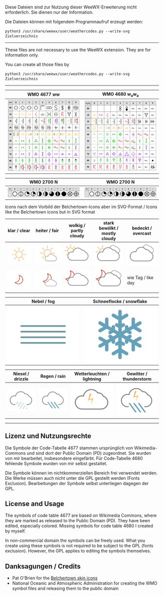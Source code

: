 Diese Dateien sind zur Nutzung dieser WeeWX-Erweiterung nicht erforderlich.
Sie dienen nur der Information.

Die Dateien können mit folgendem Programmaufruf erzeugt werden:
```
python3 /usr/share/weewx/user/weathercodes.py --write-svg Zielverzeichnis
```

----------------------------------------------------------------------------

These files are not necessary to use the WeeWX extension. They are for
information only.

You can create all those files by 
```
python3 /usr/share/weewx/user/weathercodes.py --write-svg Zielverzeichnis
```

----------------------------------------------------------------------------

WMO 4677 ww | WMO 4680 w<sub>a</sub>w<sub>a</sub>
------------|----------------
![Code-Tabelle 4677](WMO-code-table-4677-colored.png)  | ![Code-Tabelle 4680](WMO-code-table-4680-colored.png)

WMO 2700 N | WMO 2700 N
-----------|--------------
![Code-Tabelle 2700](WMO-code-table-2700.png) | ![Code-Tabelle 2700](WMO-code-table-2700.png)

Icons nach dem Vorbild der Belchertown-Icons aber im SVG-Format / Icons like the Belchertown icons but in SVG format

klar / clear | heiter / fair | wolkig / partly cloudy | stark bewölkt / mostly cloudy | bedeckt / overcast
-------------|--------------|-------------------------|-------------------------------|---------------------
![clear day](weathericons/clear-day.svg) | ![mostly clear day](weathericons/mostly-clear-day.svg) | ![partly cloudy day](weathericons/partly-cloudy-day.svg) | ![mostly cloudy day](weathericons/mostly-cloudy-day.svg) | ![cloudy](weathericons/cloudy.svg)
![clear night](weathericons/clear-night.svg) | ![mostly clear night](weathericons/mostly-clear-night.svg) | ![partly cloudy night](weathericons/partly-cloudy-night.svg) | ![mostly cloudy night](weathericons/mostly-cloudy-night.svg) | wie Tag / like day

Nebel / fog | Schneeflocke / snowflake |
------------|--------------------------|
![fog](weathericons/fog.svg) | ![snowflake](weathericons/snowflake.svg)

Niesel / drizzle | Regen / rain | Wetterleuchten / lightning | Gewitter / thunderstorm
-----------------|--------------|----------------------------|-------------------------
![drizzle](weathericons/drizzle.svg) | ![rain](weathericons/rain.svg) | ![lightning](weathericons/lightning.svg) | ![thunderstorm with rain](weathericons/thunderstorm.svg)

----------------------------------------------------------------------------

## Lizenz und Nutzungsrechte

Die Symbole der Code-Tabelle 4677 stammen ursprünglich von Wikimedia-Commons
und sind dort der Public Domain (PD) zugeordnet. Sie wurden von mir 
bearbeitet, insbesondere eingefärbt. Für Code-Tabelle 4680 fehlende 
Symbole wurden von mir selbst gestaltet.

Die Symbole können im nichtkommerziellen Bereich frei verwendet werden.
Die Werke müssen auch nicht unter die GPL gestellt werden (Fonts
Exclusion). Bearbeitungen der Symbole selbst unterliegen dagegen
der GPL.

## License and Usage

The symbols of code table 4677 are based on Wikimedia Commons, where
they are marked as released to the Public Domain (PD). They have been 
edited, especially colored. Missing symbols for code table 4680 I created 
by myself.

In non-commercial domain the symbols can be freely used. What you create
using these symbols is not required to be subject to the GPL (fonts
exclusion). However, the GPL applies to editing the symbols themselves.

## Danksagungen / Credits

* Pat O'Brien for the [Belchertown skin icons](https://github.com/poblabs/weewx-belchertown)
* National Oceanic and Atmospheric Administration for creating the WMO symbol files and releasing them to the public domain
